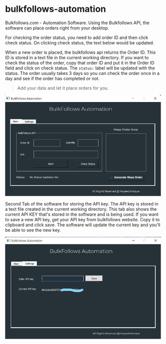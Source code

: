 # bulkfollows-automation
Bulkfollows.com - Automation Software. Using the Bulkfollows API, the software can place orders right from your desktop. 

For checking the order status, you need to add order ID and then click check status. On clicking check status, the text below would be updated. 

When a new order is placed, the bulkfollows api returns the Order ID. This ID is stored in a text file in the current working directory. If you want to check the status of the order, copy that order ID and put it in the Order ID field and click on check status. The `status:` label will be updated with the status. The order usually takes 3 days so you can check the order once in a day and see if the order has completed or not.

> Add your data and let it place orders for you. 

![front page bulkfollows automation mujeebishaque](https://github.com/mujeebishaque/bulkfollows-automation/blob/main/bin/first.png)

Second Tab of the software for storing the API key. The API key is stored in a text file created in the current working directory.
This tab also shows the current API KEY that's stored in the software and is being used. If you want to save a new API key, get your API key from bulkfollows website. Copy it to clipboard and click save. The software will update the current key and you'll be able to see the new key.

![Second Tab Bulkfollows automation mujeebishaque](https://github.com/mujeebishaque/bulkfollows-automation/blob/main/bin/second.jpg)
